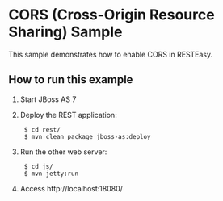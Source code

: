# CORS (Cross-Origin Resource Sharing) Sample

This sample demonstrates how to enable CORS in RESTEasy.

## How to run this example

1. Start JBoss AS 7

2. Deploy the REST application:

        $ cd rest/
        $ mvn clean package jboss-as:deploy

3. Run the other web server:

        $ cd js/
        $ mvn jetty:run

4. Access http://localhost:18080/
